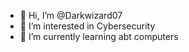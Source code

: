 - 👋 Hi, I’m @Darkwizard07
- 👀 I’m interested in Cybersecurity
- 🌱 I’m currently learning abt computers


<!---
Darkwizard07/Darkwizard07 is a ✨ special ✨ repository because its `README.md` (this file) appears on your GitHub profile.
You can click the Preview link to take a look at your changes.
--->
